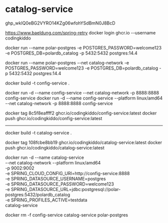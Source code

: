 # catalog-service


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


https://www.baeldung.com/spring-retry
docker login ghcr.io --username codingkiddo



docker run --name polar-postgres -e POSTGRES_PASSWORD=welcome123 -e POSTGRES_DB=polardb_catalog -p 5432:5432 postgres:14.4


docker run --name polar-postgres --net catalog-network -e POSTGRES_PASSWORD=welcome123 -e POSTGRES_DB=polardb_catalog -p 5432:5432 postgres:14.4


docker build -t config-service .

docker run -d --name config-service --net catalog-network -p 8888:8888 config-service
docker run -d --name config-service --platform linux/amd64 --net catalog-network -p 8888:8888 config-service


docker tag 8c5f8eaffff2 ghcr.io/codingkiddo/config-service:latest
docker push ghcr.io/codingkiddo/config-service:latest
 
 
------------------------------- 
 
docker build -t catalog-service .


docker tag 108fcbe8bb19 ghcr.io/codingkiddo/catalog-service:latest
docker push ghcr.io/codingkiddo/catalog-service:latest


docker run -d --name catalog-service \
--net catalog-network --platform linux/amd64 \
-p 9002:9002 \
-e SPRING_CLOUD_CONFIG_URI=http://config-service:8888 \
-e SPRING_DATASOURCE_USERNAME=postgres \
-e SPRING_DATASOURCE_PASSWORD=welcome123 \
-e SPRING_DATASOURCE_URL=jdbc:postgresql://polar-postgres:5432/polardb_catalog \
-e SPRING_PROFILES_ACTIVE=testdata \
catalog-service

docker rm -f config-service catalog-service polar-postgres